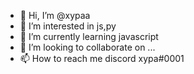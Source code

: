- 👋 Hi, I’m @xypaa
- 👀 I’m interested in js,py
- 🌱 I’m currently learning javascript
- 💞️ I’m looking to collaborate on ...
- 📫 How to reach me discord xypa#0001

<!---
xypaa/xypaa is a ✨ special ✨ repository because its `README.md` (this file) appears on your GitHub profile.
You can click the Preview link to take a look at your changes.
--->
